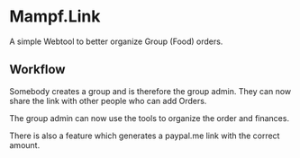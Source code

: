 # Mampf.Link
A simple Webtool to better organize Group (Food) orders.

## Workflow
Somebody creates a group and is therefore the group admin.
They can now share the link with other people who can add Orders.

The group admin can now use the tools to organize the order and finances.

There is also a feature which generates a paypal.me link with the correct amount.

